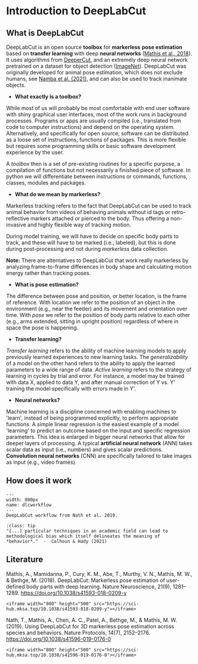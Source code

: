 # Introduction to DeepLabCut


## What is DeepLabCut
DeepLabCut is an open source **toolbox** for **markerless** **pose estimation** based on **transfer learning** with deep **neural networks** ([Mathis et al., 2018](https://www.nature.com/articles/s41593-018-0209-y)). It uses algorithms from [DeeperCut](https://link.springer.com/chapter/10.1007/978-3-319-46466-4_3), and an extremely deep neural network pretrained on a dataset for object detection ([ImageNet](https://openaccess.thecvf.com/content_cvpr_2016/html/He_Deep_Residual_Learning_CVPR_2016_paper.html)). DeepLabCut was originally developed for animal pose estimation, which does not exclude humans, see [Namba et al. (2021)](https://www.nature.com/articles/s41598-021-83077-4), and can also be used to track inanimate objects.

* **What exactly is a toolbox?**

While most of us will probably be most comfortable with end user software with shiny graphical user interfaces, most of the work runs in background processes. Programs or apps are usually compiled (i.e., translated from code to computer instructions) and depend on the operating system. Alternatively, and specifically for open source, software can be distributed as a loose set of instructions, functions of packages. This is more flexible but requires some programming skills or basic software development experience by the user.

A *toolbox* then is a set of pre-existing routines for a specific purpose, a compilation of functions but not necessarily a finished piece of software. In python we will differentiate between instructions or commands, functions, classes, modules and packages.

* **What do we mean by markerless?**

Markerless tracking refers to the fact that DeepLabCut can be used to track animal behavior from videos of behaving animals without id tags or retro-reflective markers attached or pierced to the body. Thus offering a non-invasive and highly flexible way of tracking motion.    

During model training, we will have to decide on specific body parts to track, and these will have to be marked (i.e., labeled), but this is done during post-processing and not during *markerless* data collection.

**Note:** There are alternatives to DeepLabCut that work really markerless by analyzing frame-to-frame differences in body shape and calculating motion energy rather than tracking poses. 

* **What is pose estimation?** 

The difference between pose and position, or better location, is the frame of reference. With location we refer to the position of an object in the environment (e.g., near the feeder) and its movement and orientation over time. With *pose* we refer to the position of body parts relative to each other (e.g., arms extended, sitting in upright position) regardless of where in space the pose is happening.

* **Transfer learning?**  

*Transfer learning* refers to the ability of machine learning models to apply previously learned experiences to new learning tasks. The *generalizability* of a model on the other hand refers to the ability to apply the learned parameters to a wide range of data. *Active learning* refers to the strategy of learning in cycles by trial and error. For instance, a model may be trained with data X, applied to data Y, and after manual correction of Y vs. Y' training the model specifically with errors made in Y'. 

* **Neural networks?**  

Machine learning is a discipline concerned with enabling machines to 'learn', instead of being programmed explicitly, to perform appropriate functions. A simple linear regression is the easiest example of a model 'learning' to predict an outcome based on the input and specific regression parameters. This idea is enlarged in bigger neural networks that allow for deeper layers of processing. A typical **artificial neural network** (ANN) takes scalar data as input (i.e., numbers) and gives scalar predictions. **Convolution neural networks** (CNN) are specifically tailored to take images as input (e.g., video frames).


## How does it work
```{figure} content/dlcworkflow.png
---
width: 800px
name: dlcworkflow
---
DeepLabCut workflow from Nath et al. 2019.
```


```{admonition} Note: Tracking is not Behavior
:class: tip
"[...] particular techniques in an academic field can lead to methodological bias which itself delineates the meaning of *behavior*."  -  Calhoun & Hady (2021)
```

## Literature

Mathis, A., Mamidanna, P., Cury, K. M., Abe, T., Murthy, V. N., Mathis, M. W., & Bethge, M. (2018). DeepLabCut: Markerless pose estimation of user-defined body parts with deep learning. Nature Neuroscience, 21(9), 1281–1289. https://doi.org/10.1038/s41593-018-0209-y

```{toggle}
<iframe width="800" height="500" src="https://sci-hub.mksa.top/10.1038/s41593-018-0209-y"></iframe>
```

Nath, T., Mathis, A., Chen, A. C., Patel, A., Bethge, M., & Mathis, M. W. (2019). Using DeepLabCut for 3D markerless pose estimation across species and behaviors. Nature Protocols, 14(7), 2152–2176. https://doi.org/10.1038/s41596-019-0176-0

```{toggle}
<iframe width="800" height="500" src="https://sci-hub.mksa.top/10.1038/s41596-019-0176-0"></iframe>
```